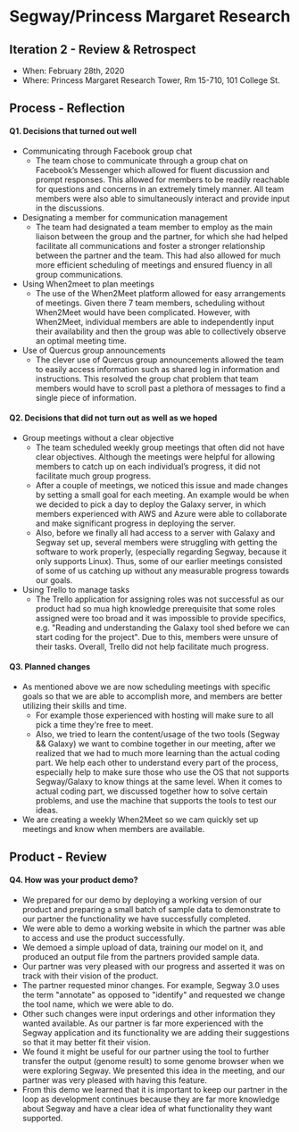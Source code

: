 ﻿
# Segway/Princess Margaret Research

## Iteration 2 - Review & Retrospect

-   When: February 28th, 2020
-   Where: Princess Margaret Research Tower, Rm 15-710, 101 College St.

## Process - Reflection

#### Q1. Decisions that turned out well
- Communicating through Facebook group chat
	- The team chose to communicate through a group chat on Facebook’s Messenger which allowed for fluent discussion and prompt responses. This allowed for members to be readily reachable for questions and concerns in an extremely timely manner. All team members were also able to simultaneously interact and provide input in the discussions.
- Designating a member for communication management
	- The team had designated a team member to employ as the main liaison between the group and the partner, for which she had helped facilitate all communications and foster a stronger relationship between the partner and the team. This had also allowed for much more efficient scheduling of meetings and ensured fluency in all group communications. 
- Using When2meet to plan meetings
	- The use of the When2Meet platform allowed for easy arrangements of meetings. Given there 7 team members, scheduling without When2Meet would have been complicated. However, with When2Meet, individual members are able to independently input their availability and then the group was able to collectively observe an optimal meeting time. 
- Use of Quercus group announcements
	- The clever use of Quercus group announcements allowed the team to easily access information such as shared log in information and instructions. This resolved the group chat problem that team members would have to scroll past a plethora of messages to find a single piece of information. 

#### Q2. Decisions that did not turn out as well as we hoped
- Group meetings without a clear objective 
	- The team scheduled weekly group meetings that often did not have clear objectives. Although the meetings were helpful for allowing members to catch up on each individual’s progress, it did not facilitate much group progress.
	- After a couple of meetings, we noticed this issue and made changes by setting a small goal for each meeting. An example would be when we decided to pick a day to deploy the Galaxy server, in which members experienced with AWS and Azure were able to collaborate and make significant progress in deploying the server.
	- Also, before we finally all had access to a server with Galaxy and Segway set up, several members were struggling with getting the software to work properly, (especially regarding Segway, because it only supports Linux). Thus, some of our earlier meetings consisted of some of us catching up without any measurable progress towards our goals.
- Using Trello to manage tasks
	- The Trello application for assigning roles was not successful as our product had so mua high knowledge prerequisite that some roles assigned were too broad and it was impossible to provide specifics, e.g. "Reading and understanding the Galaxy tool shed before we can start coding for the project". Due to this, members were unsure of their tasks. Overall, Trello did not help facilitate much progress.

#### Q3. Planned changes
-   As mentioned above we are now scheduling meetings with specific goals so that we are able to accomplish more, and members are better utilizing their skills and time.
	-  For example those experienced with hosting will make sure to all pick a time they're free to meet.
	-  Also, we tried to learn the content/usage of the two tools (Segway && Galaxy) we want to combine together in our meeting, after we realized that we had to much more learning than the actual coding part. We help each other to understand every part of the process, especially help to make sure those who use the OS that not supports Segway/Galaxy to know things at the same level. When it comes to actual coding part, we discussed together how to solve certain problems, and use the machine that supports the tools to test our ideas.
- We are creating a weekly When2Meet so we cam quickly set up meetings and know when members are available.

## Product - Review

#### Q4. How was your product demo?
- We prepared for our demo by deploying a working version of our product and preparing a small batch of sample data to demonstrate to our partner the functionality we have successfully completed. 
- We were able to demo a working website in which the partner was able to access and use the product successfully. 
- We demoed a simple upload of data, training our model on it, and produced an output file from the partners provided sample data.
- Our partner was very pleased with our progress and asserted it was on track with their vision of the product.
- The partner requested minor changes. For example, Segway 3.0 uses the term "annotate" as opposed to "identify" and requested we change the tool name, which we were able to do.
- Other such changes were input orderings and other information they wanted available. As our partner is far more experienced with the Segway application and its functionality we are adding their suggestions so that it may better fit their vision.
- We found it might be useful for our partner using the tool to further transfer the output (genome result) to some genome browser when we were exploring Segway. We presented this idea in the meeting, and our partner was very pleased with having this feature.
- From this demo we learned that it is important to keep our partner in the loop as development continues because they are far more knowledge about Segway and have a clear idea of what functionality they want supported.
